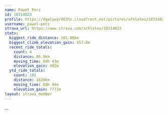 ```yaml
---
name: Paweł Perz
id: 18314823
profile: https://dgalywyr863hv.cloudfront.net/pictures/athletes/18314823/5244308/1/large.jpg
username: pawel-perz
strava_url: https://www.strava.com/athletes/18314823
stats:
  biggest_ride_distance: 101.06km
  biggest_climb_elevation_gain: 457.6m
  recent_ride_totals:
    count: 4
    distance: 86.9km
    moving_time: 04h 43m
    elevation_gain: 402m
  ytd_ride_totals:
    count: 101
    distance: 1619km
    moving_time: 88h 44m
    elevation_gain: 7771m
layout: strava_member
--- 
```

...
